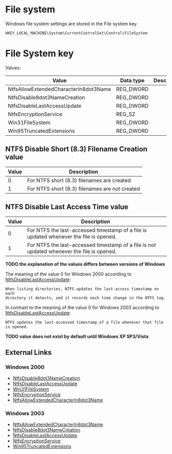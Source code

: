 # File system

Windows file system settings are stored in the File system key.

```
HKEY_LOCAL_MACHINE\System\CurrentControlSet\Control\FileSystem
```

# File System key

Values:

Value | Data type | Description
--- | --- | ---
NtfsAllowExtendedCharacterIn8dot3Name | REG_DWORD |
NtfsDisable8dot3NameCreation | REG_DWORD |
NtfsDisableLastAccessUpdate | REG_DWORD |
NtfsEncryptionService | REG_SZ |
Win31FileSystem | REG_DWORD |
Win95TruncatedExtensions | REG_DWORD |

## NTFS Disable Short (8.3) Filename Creation value

Value | Description
--- | ---
0 | For NTFS short (8.3) filenames are created
1 | For NTFS short (8.3) filenames are *not* created

## NTFS Disable Last Access Time value

Value | Description
--- | ---
0 | For NTFS the last-accessed timestamp of a file is updated whenever the file is opened.
1 | For NTFS the last-accessed timestamp of a file is *not* updated whenever the file is opened.

**TODO the explanation of the values differs between versions of Windows**

The meaning of the value 0 for Windows 2000 according to
[NtfsDisableLastAccessUpdate](https://docs.microsoft.com/en-us/previous-versions/windows/it-pro/windows-2000-server/cc959914(v=technet.10)):

```
When listing directories, NTFS updates the last-access timestamp on each
directory it detects, and it records each time change in the NTFS log.
```

In contrast to the meaning of the value 0 for Windows 2003 according to
[NtfsDisableLastAccessUpdate](https://docs.microsoft.com/en-us/previous-versions/windows/it-pro/windows-server-2003/cc758569(v=ws.10)):

```
NTFS updates the last-accessed timestamp of a file whenever that file is opened.
```

**TODO value does not exist by default until Windows XP SP3/Vista**

## External Links

### Windows 2000

* [NtfsDisable8dot3NameCreation](https://docs.microsoft.com/en-us/previous-versions/windows/it-pro/windows-2000-server/cc959352(v=technet.10))
* [NtfsDisableLastAccessUpdate](https://docs.microsoft.com/en-us/previous-versions/windows/it-pro/windows-2000-server/cc959914(v=technet.10))
* [Win31FileSystem](https://docs.microsoft.com/en-us/previous-versions/windows/it-pro/windows-2000-server/cc976058(v=technet.10))
* [NtfsEncryptionService](https://docs.microsoft.com/en-us/previous-versions/windows/it-pro/windows-2000-server/cc976057(v=technet.10))
* [NtfsAllowExtendedCharacterIn8dot3Name](https://docs.microsoft.com/en-us/previous-versions/windows/it-pro/windows-2000-server/cc963196(v=technet.10))

### Windows 2003

* [NtfsAllowExtendedCharacterIn8dot3Name](https://docs.microsoft.com/en-us/previous-versions/windows/it-pro/windows-server-2003/cc781607(v=ws.10))
* [NtfsDisable8dot3NameCreation](https://docs.microsoft.com/en-us/previous-versions/windows/it-pro/windows-server-2003/cc778996(v=ws.10))
* [NtfsDisableLastAccessUpdate](https://docs.microsoft.com/en-us/previous-versions/windows/it-pro/windows-server-2003/cc758569(v=ws.10))
* [NtfsEncryptionService](https://docs.microsoft.com/en-us/previous-versions/windows/it-pro/windows-server-2003/cc739602(v=ws.10))
* [Win95TruncatedExtensions](https://docs.microsoft.com/en-us/previous-versions/windows/it-pro/windows-server-2003/cc756733(v=ws.10))

